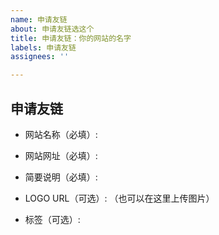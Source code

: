 ```yaml
---
name: 申请友链
about: 申请友链选这个
title: 申请友链：你的网站的名字
labels: 申请友链
assignees: ''

---
```


## 申请友链
- 网站名称（必填）:

- 网站网址（必填）:

- 简要说明（必填）:

- LOGO URL（可选）:
  （也可以在这里上传图片）

- 标签（可选）:
